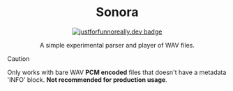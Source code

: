 <div align="center" markdown="1">
<h1>Sonora</h1>

[![justforfunnoreally.dev badge](https://img.shields.io/badge/justforfunnoreally-dev-9ff)](https://justforfunnoreally.dev)

A simple experimental parser and player of WAV files.
</div>

> [!CAUTION]
> Only works with bare WAV **PCM encoded** files that doesn't have a metadata 'INFO' block. **Not recommended for production usage**.

